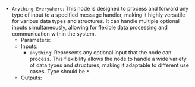 - `Anything Everywhere`: This node is designed to process and forward any type of input to a specified message handler, making it highly versatile for various data types and structures. It can handle multiple optional inputs simultaneously, allowing for flexible data processing and communication within the system.
    - Parameters:
    - Inputs:
        - `anything`: Represents any optional input that the node can process. This flexibility allows the node to handle a wide variety of data types and structures, making it adaptable to different use cases. Type should be `*`.
    - Outputs:
